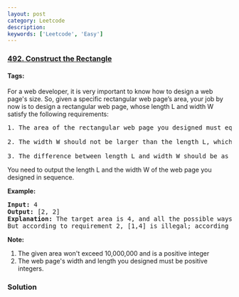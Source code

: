 ```yaml
---
layout: post
category: Leetcode
description: 
keywords: ['Leetcode', 'Easy']
---
```

### [492. Construct the Rectangle](https://leetcode.com/problems/construct-the-rectangle)

#### Tags: 

<div class="content__u3I1 question-content__JfgR"><div><p>
For a web developer, it is very important to know how to design a web page's size. So, given a specific rectangular web page’s area, your job by now is to design a rectangular web page, whose length L and width W satisfy the following requirements:</p><pre>1. The area of the rectangular web page you designed must equal to the given target area.
<br/>2. The width W should not be larger than the length L, which means L &gt;= W.
<br/>3. The difference between length L and width W should be as small as possible.
</pre>
You need to output the length L and the width W of the web page you designed in sequence.
<p></p>
<p><b>Example:</b><br/>
</p><pre><b>Input:</b> 4
<b>Output:</b> [2, 2]
<b>Explanation:</b> The target area is 4, and all the possible ways to construct it are [1,4], [2,2], [4,1]. 
But according to requirement 2, [1,4] is illegal; according to requirement 3,  [4,1] is not optimal compared to [2,2]. So the length L is 2, and the width W is 2.
</pre>
<p></p>
<p><b>Note:</b><br/>
</p><ol>
<li>The given area won't exceed 10,000,000 and is a positive integer</li>
<li>The web page's width and length you designed must be positive integers.</li>
</ol>
<p></p></div></div>

### Solution
